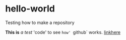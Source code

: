 # hello-world
Testing how to make a repository

**This is** *a test* 'code' to see `how' `github` works. [linkhere](www.google.com)


